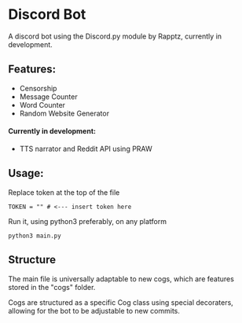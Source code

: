 # Discord Bot
A discord bot using the Discord.py module by Rapptz, currently in development.

## Features:
* Censorship
* Message Counter
* Word Counter
* Random Website Generator

#### Currently in development:
* TTS narrator and Reddit API using PRAW

## Usage:
Replace token at the top of the file
```
TOKEN = "" # <--- insert token here
```
Run it, using python3 preferably, on any platform
```
python3 main.py
```

## Structure
The main file is universally adaptable to new cogs, which are features stored in the "cogs" folder. 

Cogs are structured as a specific Cog class using special decoraters, allowing for the bot to be adjustable to new commits.
